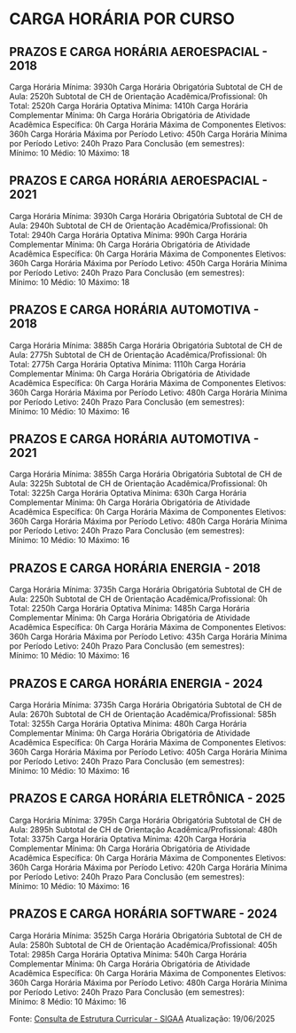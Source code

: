 # CARGA HORÁRIA POR CURSO
## PRAZOS E CARGA HORÁRIA AEROESPACIAL - 2018
Carga Horária Mínima:	3930h
Carga Horária Obrigatória
Subtotal de CH de Aula:	2520h
Subtotal de CH de Orientação Acadêmica/Profissional:	0h
Total:	2520h
Carga Horária Optativa Mínima:	1410h
Carga Horária Complementar Mínima:	0h
Carga Horária Obrigatória de Atividade Acadêmica Específica:	0h
Carga Horária Máxima de Componentes Eletivos:	360h
Carga Horária Máxima por Período Letivo:	450h
Carga Horária Mínima por Período Letivo:	240h
Prazo Para Conclusão (em semestres):	
Mínimo:	10  	Médio:	10  	Máximo:	18  

## PRAZOS E CARGA HORÁRIA AEROESPACIAL - 2021
Carga Horária Mínima:	3930h
Carga Horária Obrigatória
Subtotal de CH de Aula:	2940h
Subtotal de CH de Orientação Acadêmica/Profissional:	0h
Total:	2940h
Carga Horária Optativa Mínima:	990h
Carga Horária Complementar Mínima:	0h
Carga Horária Obrigatória de Atividade Acadêmica Específica:	0h
Carga Horária Máxima de Componentes Eletivos:	360h
Carga Horária Máxima por Período Letivo:	450h
Carga Horária Mínima por Período Letivo:	240h
Prazo Para Conclusão (em semestres):	
Mínimo:	10  	Médio:	10  	Máximo:	18  

## PRAZOS E CARGA HORÁRIA AUTOMOTIVA - 2018
Carga Horária Mínima:	3885h
Carga Horária Obrigatória
Subtotal de CH de Aula:	2775h
Subtotal de CH de Orientação Acadêmica/Profissional:	0h
Total:	2775h
Carga Horária Optativa Mínima:	1110h
Carga Horária Complementar Mínima:	0h
Carga Horária Obrigatória de Atividade Acadêmica Específica:	0h
Carga Horária Máxima de Componentes Eletivos:	360h
Carga Horária Máxima por Período Letivo:	480h
Carga Horária Mínima por Período Letivo:	240h
Prazo Para Conclusão (em semestres):	
Mínimo:	10  	Médio:	10  	Máximo:	16  

## PRAZOS E CARGA HORÁRIA AUTOMOTIVA - 2021
Carga Horária Mínima:	3855h
Carga Horária Obrigatória
Subtotal de CH de Aula:	3225h
Subtotal de CH de Orientação Acadêmica/Profissional:	0h
Total:	3225h
Carga Horária Optativa Mínima:	630h
Carga Horária Complementar Mínima:	0h
Carga Horária Obrigatória de Atividade Acadêmica Específica:	0h
Carga Horária Máxima de Componentes Eletivos:	360h
Carga Horária Máxima por Período Letivo:	480h
Carga Horária Mínima por Período Letivo:	240h
Prazo Para Conclusão (em semestres):	
Mínimo:	10  	Médio:	10  	Máximo:	16  

## PRAZOS E CARGA HORÁRIA ENERGIA - 2018
Carga Horária Mínima:	3735h
Carga Horária Obrigatória
Subtotal de CH de Aula:	2250h
Subtotal de CH de Orientação Acadêmica/Profissional:	0h
Total:	2250h
Carga Horária Optativa Mínima:	1485h
Carga Horária Complementar Mínima:	0h
Carga Horária Obrigatória de Atividade Acadêmica Específica:	0h
Carga Horária Máxima de Componentes Eletivos:	360h
Carga Horária Máxima por Período Letivo:	435h
Carga Horária Mínima por Período Letivo:	240h
Prazo Para Conclusão (em semestres):	
Mínimo:	10  	Médio:	10  	Máximo:	16  

## PRAZOS E CARGA HORÁRIA ENERGIA - 2024
Carga Horária Mínima:	3735h
Carga Horária Obrigatória
Subtotal de CH de Aula:	2670h
Subtotal de CH de Orientação Acadêmica/Profissional:	585h
Total:	3255h
Carga Horária Optativa Mínima:	480h
Carga Horária Complementar Mínima:	0h
Carga Horária Obrigatória de Atividade Acadêmica Específica:	0h
Carga Horária Máxima de Componentes Eletivos:	360h
Carga Horária Máxima por Período Letivo:	405h
Carga Horária Mínima por Período Letivo:	240h
Prazo Para Conclusão (em semestres):	
Mínimo:	10  	Médio:	10  	Máximo:	16  

## PRAZOS E CARGA HORÁRIA ELETRÔNICA - 2025
Carga Horária Mínima:	3795h
Carga Horária Obrigatória
Subtotal de CH de Aula:	2895h
Subtotal de CH de Orientação Acadêmica/Profissional:	480h
Total:	3375h
Carga Horária Optativa Mínima:	420h
Carga Horária Complementar Mínima:	0h
Carga Horária Obrigatória de Atividade Acadêmica Específica:	0h
Carga Horária Máxima de Componentes Eletivos:	360h
Carga Horária Máxima por Período Letivo:	420h
Carga Horária Mínima por Período Letivo:	240h
Prazo Para Conclusão (em semestres):	
Mínimo:	10  	Médio:	10  	Máximo:	16  

## PRAZOS E CARGA HORÁRIA SOFTWARE - 2024
Carga Horária Mínima:	3525h
Carga Horária Obrigatória
Subtotal de CH de Aula:	2580h
Subtotal de CH de Orientação Acadêmica/Profissional:	405h
Total:	2985h
Carga Horária Optativa Mínima:	540h
Carga Horária Complementar Mínima:	0h
Carga Horária Obrigatória de Atividade Acadêmica Específica:	0h
Carga Horária Máxima de Componentes Eletivos:	360h
Carga Horária Máxima por Período Letivo:	480h
Carga Horária Mínima por Período Letivo:	240h
Prazo Para Conclusão (em semestres):	
Mínimo:	8  	Médio:	10  	Máximo:	16  


Fonte: [Consulta de Estrutura Curricular - SIGAA](https://sigaa.unb.br/sigaa/graduacao/curriculo/lista.jsf)
Atualização: 19/06/2025